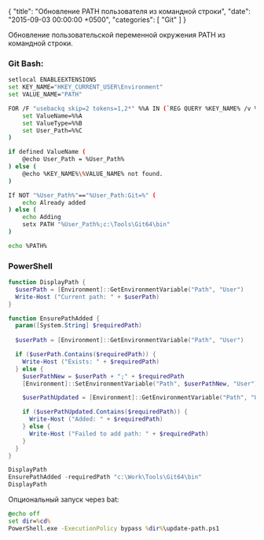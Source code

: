 {
  "title": "Обновление PATH пользователя из командной строки",
  "date": "2015-09-03 00:00:00 +0500",
  "categories": [ "Git" ]
}

Обновление пользовательской переменной окружения PATH из командной строки.
<!-- more -->

### Git Bash:

```bash
setlocal ENABLEEXTENSIONS
set KEY_NAME="HKEY_CURRENT_USER\Environment"
set VALUE_NAME="PATH"

FOR /F "usebackq skip=2 tokens=1,2*" %%A IN (`REG QUERY %KEY_NAME% /v %VALUE_NAME% 2^>nul`) DO (
    set ValueName=%%A
    set ValueType=%%B
    set User_Path=%%C
)

if defined ValueName (
    @echo User_Path = %User_Path%
) else (
    @echo %KEY_NAME%\%VALUE_NAME% not found.
)

If NOT "%User_Path%"=="%User_Path:Git=%" (
    echo Already added
) else (
    echo Adding
	setx PATH "%User_Path%;c:\Tools\Git64\bin"
)

echo %PATH%
```

### PowerShell

```powershell
function DisplayPath {
  $userPath = [Environment]::GetEnvironmentVariable("Path", "User")
  Write-Host ("Current path: " + $userPath)
}

function EnsurePathAdded {
  param([System.String] $requiredPath)
  
  $userPath = [Environment]::GetEnvironmentVariable("Path", "User")

  if ($userPath.Contains($requiredPath)) {
    Write-Host ("Exists: " + $requiredPath)
  } else {
    $userPathNew = $userPath + ";" + $requiredPath
    [Environment]::SetEnvironmentVariable("Path", $userPathNew, "User")

    $userPathUpdated = [Environment]::GetEnvironmentVariable("Path", "User")

    if ($userPathUpdated.Contains($requiredPath)) {
      Write-Host ("Added: " + $requiredPath)
    } else {
      Write-Host ("Failed to add path: " + $requiredPath)
    }
  }
}

DisplayPath
EnsurePathAdded -requiredPath "c:\Work\Tools\Git64\bin"
DisplayPath
```

Опциональный запуск через bat:
```bat
@echo off
set dir=%cd%
PowerShell.exe -ExecutionPolicy bypass %dir%\update-path.ps1
```
